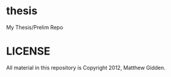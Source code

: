 thesis
======

My Thesis/Prelim Repo

LICENSE
=======

All material in this repository is Copyright 2012, Matthew Gidden.
